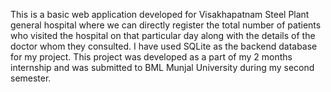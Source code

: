 This is a basic web application developed for Visakhapatnam Steel Plant general hospital where we can directly register the total number of patients who visited the hospital on that particular day along with the details of the doctor whom they consulted. I have used SQLite as the backend database for my project. This project was developed as a part of my 2 months internship and was submitted to BML Munjal University during my second semester.
